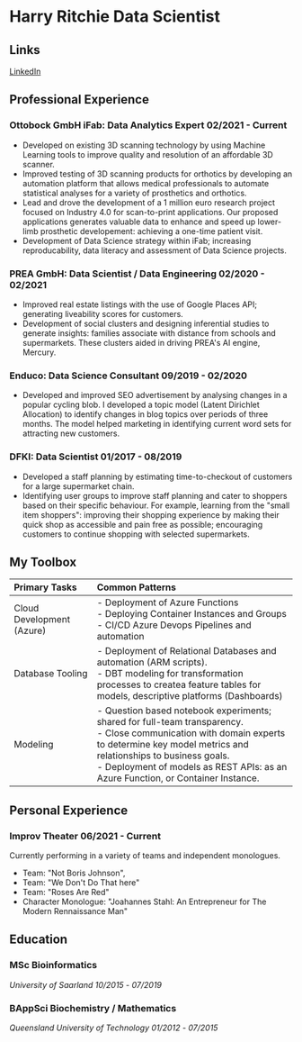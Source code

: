 
# Harry Ritchie Data Scientist

## Links

[LinkedIn](https://www.linkedin.com/in/fpritchie/)

## Professional Experience 
### Ottobock GmbH iFab: Data Analytics Expert 02/2021 - Current 
- Developed on existing 3D scanning technology by using Machine Learning tools to improve quality and resolution of an affordable 3D scanner. 
- Improved testing of 3D scanning products for orthotics by developing an automation platform that allows medical professionals to automate statistical analyses for a variety of prosthetics and orthotics.
- Lead and drove the development of a 1 million euro research project focused on Industry 4.0 for scan-to-print applications. Our proposed applications generates valuable data to enhance and speed up lower-limb prosthetic developement: achieving a one-time patient visit. 
- Development of Data Science strategy within iFab; increasing reproducability, data literacy and assessment of Data Science projects.

### PREA GmbH: Data Scientist / Data Engineering 02/2020 - 02/2021
- Improved real estate listings with the use of Google Places API; generating liveability scores for customers. 
- Development of social clusters and designing inferential studies to generate insights: families associate with distance from schools and supermarkets. These clusters aided in driving PREA's AI engine, Mercury.
  
### Enduco: Data Science Consultant 09/2019 - 02/2020
- Developed and improved SEO advertisement by analysing changes in a popular cycling blob. I developed a topic model (Latent Dirichlet Allocation) to identify changes in blog topics over periods of three months. The model helped marketing in identifying current word sets for attracting new customers.
  
### DFKI: Data Scientist 01/2017 - 08/2019
- Developed a staff planning by estimating time-to-checkout of customers for a large supermarket chain. 
- Identifying user groups to improve staff planning and cater to shoppers based on their specific behaviour. For example, learning from the "small item shoppers": improving their shopping experience by making their quick shop as accessible and pain free as possible; encouraging customers to continue shopping with selected supermarkets.
  
## My Toolbox
| Primary Tasks | Common Patterns |
| :---- | :---- |
| Cloud Development (Azure) | - Deployment of Azure Functions <br> - Deploying   Container Instances and Groups <br> - CI/CD Azure Devops Pipelines and automation |
| Database Tooling | - Deployment of Relational Databases and automation (ARM scripts). <br> - DBT modeling for transformation processes to createa feature tables for models, descriptive platforms (Dashboards)
| Modeling | - Question based notebook experiments; shared for full-team transparency. <br> - Close communication with domain experts to determine key model metrics and relationships to business goals. <br> - Deployment of models as REST APIs: as an Azure Function, or Container Instance. 

## Personal Experience
### Improv Theater 06/2021 - Current
Currently performing in a variety of teams and independent monologues. 
- Team: "Not Boris Johnson", 
- Team: "We Don't Do That here"
- Team: "Roses Are Red"
- Character Monologue: "Joahannes Stahl: An Entrepreneur for The Modern Rennaissance Man"

## Education
### MSc Bioinformatics
*University of Saarland* 
_10/2015_ - _07/2019_

### BAppSci Biochemistry / Mathematics 
*Queensland University of Technology*
_01/2012_ - _07/2015_
